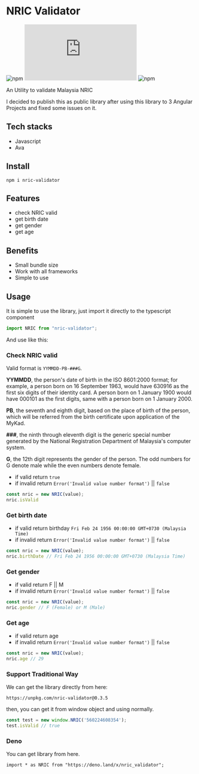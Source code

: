 # NRIC Validator

![npm](https://img.shields.io/npm/v/nric-validator) ![library size](https://img.shields.io/github/size/hoangtranson/nric-validator/index.js) ![npm](https://img.shields.io/npm/dw/nric-validator)

An Utility to validate Malaysia NRIC

I decided to publish this as public library after using this library to 3 Angular Projects and fixed some issues on it.


## Tech stacks

- Javascript
- Ava

## Install

`npm i nric-validator`

## Features

- check NRIC valid
- get birth date
- get gender
- get age

## Benefits

- Small bundle size
- Work with all frameworks
- Simple to use

## Usage

It is simple to use the library, just import it directly to the typescript component

```typescript
import NRIC from "nric-validator";
```

And use like this:

### Check NRIC valid

Valid format is `YYMMDD-PB-###G`.

**YYMMDD**, the person's date of birth in the ISO 8601:2000 format; for example, a person born on 16 September 1963, would have 630916 as the first six digits of their identity card. A person born on 1 January 1900 would have 000101 as the first digits, same with a person born on 1 January 2000.

**PB**, the seventh and eighth digit, based on the place of birth of the person, which will be referred from the birth certificate upon application of the MyKad.

**###**, the ninth through eleventh digit is the generic special number generated by the National Registration Department of Malaysia's computer system.

**G**, the 12th digit represents the gender of the person. The odd numbers for G denote male while the even numbers denote female.

- if valid return `true`
- if invalid return `Error('Invalid value number format')` || `false`

```javascript
const nric = new NRIC(value);
nric.isValid
```

### Get birth date 

- if valid return birthday `Fri Feb 24 1956 00:00:00 GMT+0730 (Malaysia Time)`
- if invalid return `Error('Invalid value number format')` || `false`

```javascript
const nric = new NRIC(value);
nric.birthDate // Fri Feb 24 1956 00:00:00 GMT+0730 (Malaysia Time)
```

### Get gender

- if valid return F || M
- if invalid return `Error('Invalid value number format')` || `false`

```javascript
const nric = new NRIC(value);
nric.gender // F (Female) or M (Male)
```

### Get age

- if valid return age
- if invalid return `Error('Invalid value number format')` || `false`

```javascript
const nric = new NRIC(value);
nric.age // 29
```

### Support Traditional Way

We can get the library directly from here:

`https://unpkg.com/nric-validator@0.3.5`

then, you can get it from window object and using normally.

```javascript
const test = new window.NRIC('560224608354');
test.isValid // true
```

### Deno

You can get library from here.

```
import * as NRIC from "https://deno.land/x/nric_validator";

```
